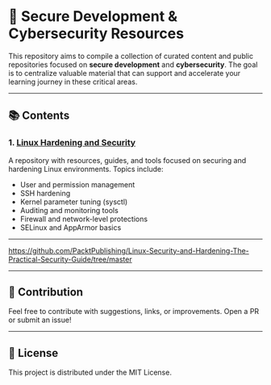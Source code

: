 # 🔐 Secure Development & Cybersecurity Resources

This repository aims to compile a collection of curated content and public repositories focused on **secure development** and **cybersecurity**. The goal is to centralize valuable material that can support and accelerate your learning journey in these critical areas.

---

## 📚 Contents

### 1. [Linux Hardening and Security](./linux-hardening/)

A repository with resources, guides, and tools focused on securing and hardening Linux environments. Topics include:

- User and permission management
- SSH hardening
- Kernel parameter tuning (sysctl)
- Auditing and monitoring tools
- Firewall and network-level protections
- SELinux and AppArmor basics

---
https://github.com/PacktPublishing/Linux-Security-and-Hardening-The-Practical-Security-Guide/tree/master

---

## 🚀 Contribution

Feel free to contribute with suggestions, links, or improvements. Open a PR or submit an issue!

---

## 📩 License

This project is distributed under the MIT License.
